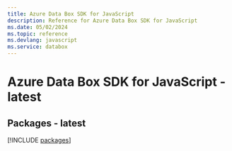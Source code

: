 ```yaml
---
title: Azure Data Box SDK for JavaScript
description: Reference for Azure Data Box SDK for JavaScript
ms.date: 05/02/2024
ms.topic: reference
ms.devlang: javascript
ms.service: databox
---
```

# Azure Data Box SDK for JavaScript - latest
## Packages - latest
[!INCLUDE [packages](data-box-index.md)]